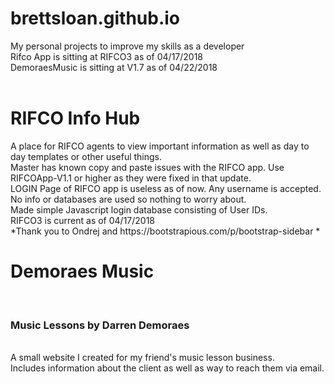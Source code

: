 # brettsloan.github.io
My personal projects to improve my skills as a developer<br>
Rifco App is sitting at RIFCO3 as of 04/17/2018<br>
DemoraesMusic is sitting at V1.7 as of 04/22/2018<br><br>
<h1>RIFCO Info Hub</h1>
A place for RIFCO agents to view important information as well as day to day templates or other useful things.<br>
Master has known copy and paste issues with the RIFCO app. Use RIFCOApp-V1.1 or higher as they were fixed in that update.<br>
LOGIN Page of RIFCO app is useless as of now. Any username is accepted. No info or databases are used so nothing to worry about. 
<br>
Made simple Javascript login database consisting of User IDs.<br>
RIFCO3 is current as of 04/17/2018
<br>
*Thank you to Ondrej and https://bootstrapious.com/p/bootstrap-sidebar *
<h1>Demoraes Music</h1><br>
<h3>Music Lessons by Darren Demoraes</h3><br>
A small website I created for my friend's music lesson business.<br>
Includes information about the client as well as way to reach them via email.
